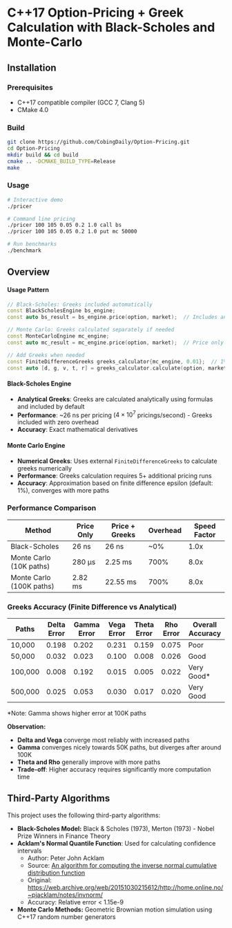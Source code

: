 # C++17 Option-Pricing + Greek Calculation with Black-Scholes and Monte-Carlo

## Installation

### Prerequisites
- C++17 compatible compiler (GCC 7, Clang 5)
- CMake 4.0

### Build
```bash
git clone https://github.com/CobingDaily/Option-Pricing.git
cd Option-Pricing
mkdir build && cd build
cmake .. -DCMAKE_BUILD_TYPE=Release
make
```
### Usage
```bash
# Interactive demo
./pricer

# Command line pricing
./pricer 100 105 0.05 0.2 1.0 call bs
./pricer 100 105 0.05 0.2 1.0 put mc 50000

# Run benchmarks
./benchmark
```
## Overview

#### Usage Pattern
```c++
// Black-Scholes: Greeks included automatically
const BlackScholesEngine bs_engine;
const auto bs_result = bs_engine.price(option, market);  // Includes analytical Greeks

// Monte Carlo: Greeks calculated separately if needed
const MonteCarloEngine mc_engine;
const auto mc_result = mc_engine.price(option, market);  // Price only

// Add Greeks when needed
const FiniteDifferenceGreeks greeks_calculator{mc_engine, 0.01};  // 1% epsilon
const auto [d, g, v, t, r] = greeks_calculator.calculate(option, market).greeks;
```

#### Black-Scholes Engine
- **Analytical Greeks**: Greeks are calculated analytically using formulas and included by default
- **Performance**: ~26 ns per pricing ($4×10^7$ pricings/second) - Greeks included with zero overhead
- **Accuracy**: Exact mathematical derivatives

#### Monte Carlo Engine
- **Numerical Greeks**: Uses external `FiniteDifferenceGreeks` to calculate greeks numerically
- **Performance**: Greeks calculation requires 5+ additional pricing runs
- **Accuracy**: Approximation based on finite difference epsilon (default: 1%), converges with more paths

### Performance Comparison

| Method | Price Only | Price + Greeks | Overhead | Speed Factor |
|--------|------------|----------------|----------|--------------|
| Black-Scholes | 26 ns | 26 ns | ~0% | 1.0x |
| Monte Carlo (10K paths) | 280 μs | 2.25 ms | 700% | 8.0x |
| Monte Carlo (100K paths) | 2.82 ms | 22.55 ms | 700% | 8.0x |

### Greeks Accuracy (Finite Difference vs Analytical)

| Paths | Delta Error | Gamma Error | Vega Error | Theta Error | Rho Error | Overall Accuracy |
|-------|-------------|-------------|------------|-------------|-----------|------------------|
| 10,000 | 0.198 | 0.202 | 0.231 | 0.159 | 0.075 | Poor |
| 50,000 | 0.032 | 0.023 | 0.100 | 0.008 | 0.026 | Good |
| 100,000 | 0.008 | 0.192 | 0.015 | 0.005 | 0.022 | Very Good* |
| 500,000 | 0.025 | 0.053 | 0.030 | 0.017 | 0.020 | Very Good |

*Note: Gamma shows higher error at 100K paths

**Observation:**
- **Delta and Vega** converge most reliably with increased paths
- **Gamma** converges nicely towards 50K paths, but diverges after around 100K
- **Theta and Rho** generally improve with more paths
- **Trade-off**: Higher accuracy requires significantly more computation time

## Third-Party Algorithms

This project uses the following third-party algorithms:

- **Black-Scholes Model:** Black & Scholes (1973), Merton (1973) - Nobel Prize Winners in Finance Theory
- **Acklam's Normal Quantile Function**: Used for calculating confidence intervals
    - Author: Peter John Acklam
    - Source: [An algorithm for computing the inverse normal cumulative distribution function](https://stackedboxes.org/2017/05/01/acklams-normal-quantile-function/)
    - Original: https://web.archive.org/web/20151030215612/http://home.online.no/~pjacklam/notes/invnorm/
    - Accuracy: Relative error < 1.15e-9
- **Monte Carlo Methods:** Geometric Brownian motion simulation using C++17 random number generators
